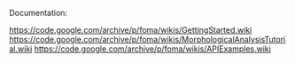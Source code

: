 Documentation:

https://code.google.com/archive/p/foma/wikis/GettingStarted.wiki
https://code.google.com/archive/p/foma/wikis/MorphologicalAnalysisTutorial.wiki
https://code.google.com/archive/p/foma/wikis/APIExamples.wiki
